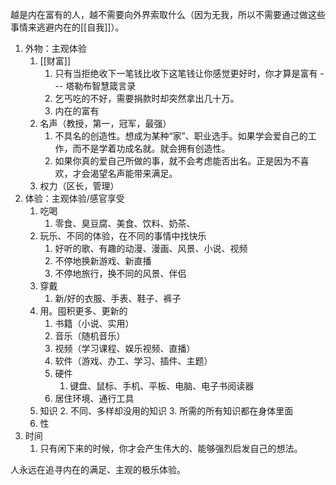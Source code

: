 越是内在富有的人，越不需要向外界索取什么（因为无我，所以不需要通过做这些事情来逃避内在的[[自我]]）。

1. 外物：主观体验
	1. [[财富]] 
		1. 只有当拒绝收下一笔钱比收下这笔钱让你感觉更好时，你才算是富有 --- 塔勒布智慧箴言录
		2. 乞丐吃的不好，需要捐款时却突然拿出几十万。
		3. 内在的富有
	2. 名声（教授，第一，冠军，最强）
		1. 不具名的创造性。想成为某种“家”、职业选手。如果学会爱自己的工作，而不是学着功成名就。就会拥有创造性。
		2. 如果你真的爱自己所做的事，就不会考虑能否出名。正是因为不喜欢，才会渴望名声能带来满足。
	3. 权力（区长，管理）
2. 体验：主观体验/感官享受
	1. 吃喝
		1. 零食、臭豆腐、美食、饮料、奶茶、
	3. 玩乐、不同的体验，在不同的事情中找快乐
		1. 好听的歌、有趣的动漫、漫画、风景、小说、视频
		2. 不停地换新游戏、新直播
		3. 不停地旅行，换不同的风景、伴侣
	4. 穿戴
		1. 新/好的衣服、手表、鞋子、裤子
	5. 用。囤积更多、更新的
		1. 书籍（小说、实用）
		2. 音乐（随机音乐）
		3. 视频（学习课程、娱乐视频、直播）
		4. 软件（游戏、办工、学习、插件、主题）
		5. 硬件
			1. 键盘、鼠标、手机、平板、电脑、电子书阅读器
		6. 居住环境、通行工具
	6. 知识
		2. 不同、多样却没用的知识
		3. 所需的所有知识都在身体里面
	7. 性
3. 时间
	1. 只有闲下来的时候，你才会产生伟大的、能够强烈启发自己的想法。

人永远在追寻内在的满足、主观的极乐体验。